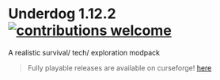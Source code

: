 # Underdog 1.12.2 [![contributions welcome](https://img.shields.io/badge/contributions-welcome-brightgreen.svg?style=flat)](https://github.com/dwyl/esta/issues)
A realistic survival/  tech/ exploration modpack

> Fully playable releases are available on curseforge!
> [here](https://www.curseforge.com/minecraft/modpacks/underdog)
